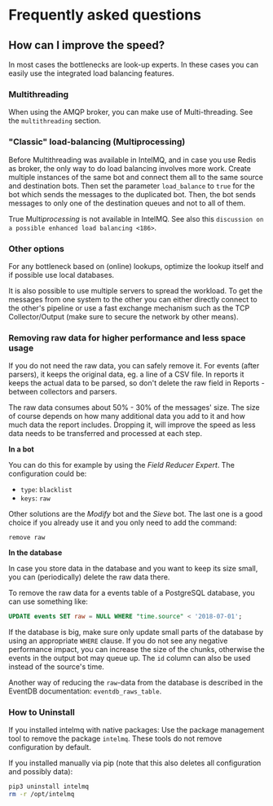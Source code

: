 <!-- comment
   SPDX-FileCopyrightText: 2014 Tomás Lima <synchroack@gmail.com>, 2016-2021 Sebastian Wagner <wagner@cert.at>, 2023 Filip Pokorný
   SPDX-License-Identifier: AGPL-3.0-or-later
-->


# Frequently asked questions

## How can I improve the speed?

In most cases the bottlenecks are look-up experts. In these cases you
can easily use the integrated load balancing features.

### Multithreading

When using the AMQP broker, you can make use of Multi-threading. See the
`multithreading` section.

### "Classic" load-balancing (Multiprocessing)

Before Multithreading was available in IntelMQ, and in case you use
Redis as broker, the only way to do load balancing involves more work.
Create multiple instances of the same bot and connect them all to the
same source and destination bots. Then set the parameter `load_balance`
to `true` for the bot which sends the messages to the duplicated bot.
Then, the bot sends messages to only one of the destination queues and
not to all of them.

True Multi*processing* is not available in IntelMQ. See also this
`discussion on a possible enhanced load balancing <186>`.

### Other options

For any bottleneck based on (online) lookups, optimize the lookup itself
and if possible use local databases.

It is also possible to use multiple servers to spread the workload. To
get the messages from one system to the other you can either directly
connect to the other's pipeline or use a fast exchange mechanism such
as the TCP Collector/Output (make sure to secure the network by other
means).

### Removing raw data for higher performance and less space usage <div id="faq-remove-raw" />

If you do not need the raw data, you can safely remove it. For events
(after parsers), it keeps the original data, eg. a line of a CSV file.
In reports it keeps the actual data to be parsed, so don't delete the
raw field in Reports - between collectors and parsers.

The raw data consumes about 50% - 30% of the messages' size. The size
of course depends on how many additional data you add to it and how much
data the report includes. Dropping it, will improve the speed as less
data needs to be transferred and processed at each step.

**In a bot**

You can do this for example by using the *Field Reducer Expert*. The
configuration could be:

- `type`: `blacklist`
- `keys`: `raw`

Other solutions are the *Modify* bot and the *Sieve* bot. The last one
is a good choice if you already use it and you only need to add the
command:

```
remove raw
```

**In the database**

In case you store data in the database and you want to keep its size
small, you can (periodically) delete the raw data there.

To remove the raw data for a events table of a PostgreSQL database, you
can use something like:

```sql
UPDATE events SET raw = NULL WHERE "time.source" < '2018-07-01';
```

If the database is big, make sure only update small parts of the
database by using an appropriate `WHERE` clause. If you do not see any
negative performance impact, you can increase the size of the chunks,
otherwise the events in the output bot may queue up. The `id` column can
also be used instead of the source's time.

Another way of reducing the `raw`-data from the database is described in
the EventDB documentation: `eventdb_raws_table`.

### How to Uninstall

If you installed intelmq with native packages: Use the package management tool to remove the package `intelmq`. These
tools do not remove configuration by default.

If you installed manually via pip (note that this also deletes all configuration and possibly data):

```bash
pip3 uninstall intelmq
rm -r /opt/intelmq
```

